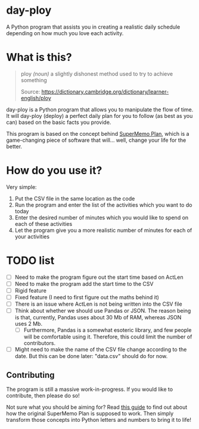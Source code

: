 # day-ploy
A Python program that assists you in creating a realistic daily schedule depending on how much you love each activity.

# What is this?
> ploy _(noun)_ a slightly dishonest method used to try to achieve something
> 
> Source: https://dictionary.cambridge.org/dictionary/learner-english/ploy

day-ploy is a Python program that allows you to manipulate the flow of time. It will day-ploy (deploy) a perfect daily plan for you to follow (as best as you can) based on the basic facts you provide.

This program is based on the concept behind [SuperMemo Plan](https://help.supermemo.org/wiki/Plan), which is a game-changing piece of software that will... well, change your life for the better.

# How do you use it?
Very simple:
1. Put the CSV file in the same location as the code
2. Run the program and enter the list of the activities which you want to do today
3. Enter the desired number of minutes which you would like to spend on each of these activities
4. Let the program give you a more realistic number of minutes for each of your activities

# TODO list
- [ ] Need to make the program figure out the start time based on ActLen
- [ ] Need to make the program add the start time to the CSV
- [ ] Rigid feature
- [ ] Fixed feature (I need to first figure out the maths behind it)
- [ ] There is an issue where ActLen is not being written into the CSV file
- [ ] Think about whether we should use Pandas or JSON. The reason being is that, currently, Pandas uses about 30 Mb of RAM, whereas JSON uses 2 Mb.
  - [ ] Furthermore, Pandas is a somewhat esoteric library, and few people will be comfortable using it. Therefore, this could limit the number of contributors.
- [ ] Might need to make the name of the CSV file change according to the date. But this can be done later: "data.csv" should do for now.

## Contributing
The program is still a massive work-in-progress. If you would like to contribute, then please do so!

Not sure what you should be aiming for? Read [this guide](https://drive.google.com/folderview?id=11RUZw8MVdKXdb8HpuYR5epiktKPhkoOO) to find out about how the original SuperMemo Plan is supposed to work. Then simply transform those concepts into Python letters and numbers to bring it to life!
